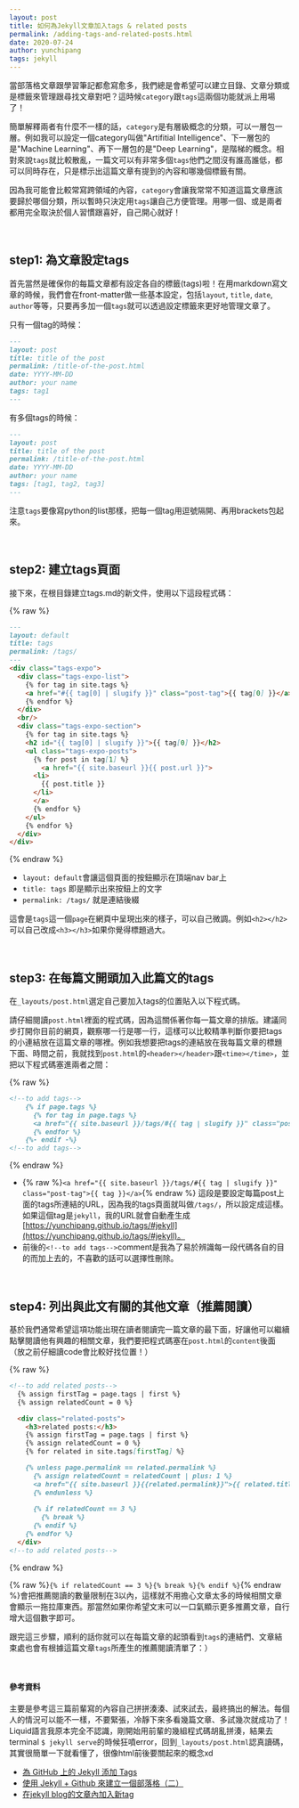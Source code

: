 ```yaml
---
layout: post
title: 如何為Jekyll文章加入tags & related posts
permalink: /adding-tags-and-related-posts.html
date: 2020-07-24
author: yunchipang
tags: jekyll
---
```

當部落格文章跟學習筆記都愈寫愈多，我們總是會希望可以建立目錄、文章分類或是標籤來管理跟尋找文章對吧？這時候`category`跟`tags`這兩個功能就派上用場了！

簡單解釋兩者有什麼不一樣的話，`category`是有層級概念的分類，可以一層包一層。例如我可以設定一個category叫做"Artifitial Intelligence"、下一層包的是"Machine Learning"、再下一層包的是"Deep Learning"，是階梯的概念。相對來說`tags`就比較散亂，一篇文可以有非常多個`tags`他們之間沒有誰高誰低，都可以同時存在，只是標示出這篇文章有提到的內容和哪幾個標籤有關。

因為我可能會比較常寫跨領域的內容，`category`會讓我常常不知道這篇文章應該要歸於哪個分類，所以暫時只決定用`tags`讓自己方便管理。用哪一個、或是兩者都用完全取決於個人習慣跟喜好，自己開心就好！

<br/>

## step1: 為文章設定tags
首先當然是確保你的每篇文章都有設定各自的標籤(tags)啦！在用markdown寫文章的時候，我們會在front-matter做一些基本設定，包括`layout`, `title`, `date`, `author`等等，只要再多加一個`tags`就可以透過設定標籤來更好地管理文章了。

只有一個tag的時候：

```md
---
layout: post
title: title of the post
permalink: /title-of-the-post.html
date: YYYY-MM-DD
author: your name
tags: tag1
---
```

有多個tags的時候：

```md
---
layout: post
title: title of the post
permalink: /title-of-the-post.html
date: YYYY-MM-DD
author: your name
tags: [tag1, tag2, tag3]
---
```

注意`tags`要像寫python的list那樣，把每一個tag用逗號隔開、再用brackets包起來。


<br/>

## step2: 建立tags頁面
接下來，在根目錄建立tags.md的新文件，使用以下這段程式碼：

{% raw %}
```md
---
layout: default
title: tags
permalink: /tags/
---
<div class="tags-expo">
  <div class="tags-expo-list">
    {% for tag in site.tags %}
    <a href="#{{ tag[0] | slugify }}" class="post-tag">{{ tag[0] }}</a>
    {% endfor %}
  </div>
  <br/>
  <div class="tags-expo-section">
    {% for tag in site.tags %}
    <h2 id="{{ tag[0] | slugify }}">{{ tag[0] }}</h2>
    <ul class="tags-expo-posts">
      {% for post in tag[1] %}
        <a href="{{ site.baseurl }}{{ post.url }}">
      <li>
        {{ post.title }}
      </li>
      </a>
      {% endfor %}
    </ul>
    {% endfor %}
  </div>
</div>
```
{% endraw %}

- `layout: default`會讓這個頁面的按鈕顯示在頂端nav bar上
- `title: tags` 即是顯示出來按鈕上的文字
- `permalink: /tags/` 就是連結後綴

這會是`tags`這一個`page`在網頁中呈現出來的樣子，可以自己微調。例如`<h2></h2>`可以自己改成`<h3></h3>`如果你覺得標題過大。

<br/>

## step3: 在每篇文開頭加入此篇文的tags
在`_layouts/post.html`選定自己要加入tags的位置貼入以下程式碼。

請仔細閱讀`post.html`裡面的程式碼，因為這關係著你每一篇文章的排版。建議同步打開你目前的網頁，觀察哪一行是哪一行，這樣可以比較精準判斷你要把tags的小連結放在這篇文章的哪裡。例如我想要把tags的連結放在我每篇文章的標題下面、時間之前，我就找到`post.html`的`<header></header>`跟`<time></time>`，並把以下程式碼塞進兩者之間：

{% raw %}
```md
<!--to add tags-->
    {% if page.tags %}
      {% for tag in page.tags %}
      <a href="{{ site.baseurl }}/tags/#{{ tag | slugify }}" class="post-tag">{{ tag }}</a>
      {% endfor %}
    {%- endif -%}
<!--to add tags-->
```
{% endraw %}

- {% raw %}`<a href="{{ site.baseurl }}/tags/#{{ tag | slugify }}" class="post-tag">{{ tag }}</a>`{% endraw %} 這段是要設定每篇post上面的tags所連結的URL，因為我的tags頁面就叫做`/tags/`，所以設定成這樣。如果這個tag是`jekyll`，我的URL就會自動產生成[https://yunchipang.github.io/tags/#jekyll](https://yunchipang.github.io/tags/#jekyll)。
- 前後的`<!--to add tags-->`comment是我為了易於辨識每一段代碼各自的目的而加上去的，不喜歡的話可以選擇性刪除。

<br/>

## step4: 列出與此文有關的其他文章（推薦閱讀）
基於我們通常希望這項功能出現在讀者閱讀完一篇文章的最下面，好讓他可以繼續點擊閱讀他有興趣的相關文章，我們要把程式碼塞在`post.html`的`content`後面（放之前仔細讀code會比較好找位置！）

{% raw %}
```md
<!--to add related posts-->
  {% assign firstTag = page.tags | first %}
  {% assign relatedCount = 0 %}

  <div class="related-posts">
    <h3>related posts:</h3>
    {% assign firstTag = page.tags | first %}
    {% assign relatedCount = 0 %}
    {% for related in site.tags[firstTag] %}

    {% unless page.permalink == related.permalink %}
      {% assign relatedCount = relatedCount | plus: 1 %}
      <a href="{{ site.baseurl }}{{related.permalink}}">{{ related.title }}</a><br>
      {% endunless %}
        
      {% if relatedCount == 3 %}
        {% break %}
      {% endif %}
    {% endfor %}
  </div>
<!--to add related posts-->
```
{% endraw %}
    
{% raw %}`{% if relatedCount == 3 %}{% break %}{% endif %}`{% endraw %}會把推薦閱讀的數量限制在3以內，這樣就不用擔心文章太多的時候相關文章會顯示一拖拉庫東西。那當然如果你希望文末可以一口氣顯示更多推薦文章，自行增大這個數字即可。

跟完這三步驟，順利的話你就可以在每篇文章的起頭看到`tags`的連結們、文章結束處也會有根據這篇文章`tags`所產生的推薦閱讀清單了：）

<br/>

#### 參考資料
主要是參考這三篇前輩寫的內容自己拼拼湊湊、試來試去，最終搞出的解法。每個人的情況可以能不一樣，不要緊張，冷靜下來多看幾篇文章、多試幾次就成功了！Liquid語言我原本完全不認識，剛開始用前輩的幾組程式碼胡亂拼湊，結果去terminal `$ jekyll serve`的時候狂噴error，回到`_layouts/post.html`認真讀碼，其實很簡單一下就看懂了，很像html前後要關起來的概念xd

- [為 GitHub 上的 Jekyll 添加 Tags](https://nk910216.github.io/2017/08/11/UsingTagsForJekyll/)
- [使用 Jekyll + Github 來建立一個部落格（二）](https://mmiooimm.github.io/2018/09/12/2018-09-12-add-tag-to-jekyll/)
- [在jekyll blog的文章內加入新tag](https://ithelp.ithome.com.tw/articles/10210700)

<br/>
